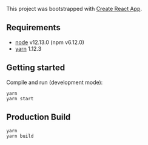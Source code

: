This project was bootstrapped with [Create React App](https://github.com/facebook/create-react-app).

## Requirements

* [node](https://nodejs.org/en/) v12.13.0 (npm v6.12.0)
* [yarn](https://yarnpkg.com/en/) 1.12.3


## Getting started

Compile and run (development mode):

```
yarn
yarn start
```

## Production Build

```
yarn
yarn build
```
